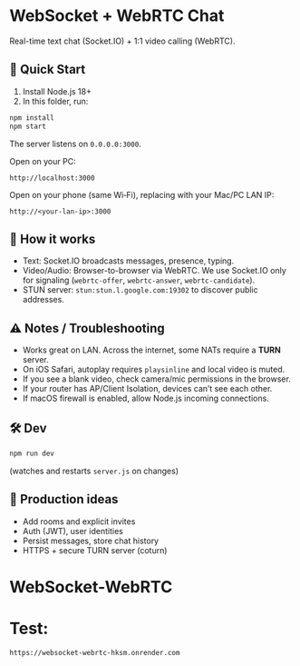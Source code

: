# WebSocket + WebRTC Chat

Real-time text chat (Socket.IO) + 1:1 video calling (WebRTC).

## 🚀 Quick Start

1) Install Node.js 18+  
2) In this folder, run:

```bash
npm install
npm start
```

The server listens on `0.0.0.0:3000`.

Open on your PC:
```
http://localhost:3000
```

Open on your phone (same Wi‑Fi), replacing with your Mac/PC LAN IP:
```
http://<your-lan-ip>:3000
```

## 🎥 How it works
- Text: Socket.IO broadcasts messages, presence, typing.
- Video/Audio: Browser-to-browser via WebRTC. We use Socket.IO only for signaling
  (`webrtc-offer`, `webrtc-answer`, `webrtc-candidate`).
- STUN server: `stun:stun.l.google.com:19302` to discover public addresses.

## ⚠️ Notes / Troubleshooting
- Works great on LAN. Across the internet, some NATs require a **TURN** server.
- On iOS Safari, autoplay requires `playsinline` and local video is muted.
- If you see a blank video, check camera/mic permissions in the browser.
- If your router has AP/Client Isolation, devices can’t see each other.
- If macOS firewall is enabled, allow Node.js incoming connections.

## 🛠 Dev
```bash
npm run dev
```
(watches and restarts `server.js` on changes)

## 🔐 Production ideas
- Add rooms and explicit invites
- Auth (JWT), user identities
- Persist messages, store chat history
- HTTPS + secure TURN server (coturn)
# WebSocket-WebRTC


# Test: 
```bash
https://websocket-webrtc-hksm.onrender.com
```